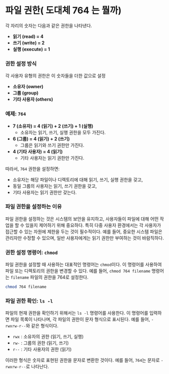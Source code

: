 # 파일 권한( 도대체 764 는 뭘까)

각 자리의 숫자는 다음과 같은 권한을 나타낸다.

- **읽기 (read) = 4**
- **쓰기 (write) = 2**
- **실행 (execute) = 1**

### 권한 설정 방식

각 사용자 유형의 권한은 이 숫자들을 더한 값으로 설정

- **소유자 (owner)**
- **그룹 (group)**
- **기타 사용자 (others)**

### 예제: `764`

- **7 (소유자) = 4 (읽기) + 2 (쓰기) + 1 (실행)**
  - 소유자는 읽기, 쓰기, 실행 권한을 모두 가진다.
- **6 (그룹) = 4 (읽기) + 2 (쓰기)**
  - 그룹은 읽기와 쓰기 권한만 가진다.
- **4 (기타 사용자) = 4 (읽기)**
  - 기타 사용자는 읽기 권한만 가진다.

따라서, `764` 권한을 설정하면:

- 소유자는 해당 파일이나 디렉토리에 대해 읽기, 쓰기, 실행 권한을 갖고,
- 동일 그룹의 사용자는 읽기, 쓰기 권한을 갖고,
- 기타 사용자는 읽기 권한만 갖는다.



### 파일 권한을 설정하는 이유

파일 권한을 설정하는 것은 시스템의 보안을 유지하고, 사용자들이 파일에 대해 어떤 작업을 할 수 있을지 제어하기 위해 중요하다. 특히 다중 사용자 환경에서는 각 사용자가 접근할 수 있는 자원에 제한을 두는 것이 필수적이다. 예를 들어, 중요한 시스템 파일은 관리자만 수정할 수 있으며, 일반 사용자에게는 읽기 권한만 부여하는 것이 바람직하다.

### 권한 설정 명령어: `chmod`

파일 권한을 설정할 때 사용하는 대표적인 명령어는 `chmod`이다. 이 명령어를 사용하여 파일 또는 디렉토리의 권한을 변경할 수 있다. 예를 들어, `chmod 764 filename` 명령어는 `filename` 파일의 권한을 764로 설정한다.

```bash
chmod 764 filename
```





### 파일 권한 확인: `ls -l`

파일의 현재 권한을 확인하기 위해서는 `ls -l` 명령어를 사용한다. 이 명령어를 입력하면 파일 목록이 나타나며, 각 파일의 권한이 문자 형식으로 표시된다. 예를 들어, `-rwxrw-r--`와 같은 형식이다.

- `rwx` : 소유자의 권한 (읽기, 쓰기, 실행)
- `rw-` : 그룹의 권한 (읽기, 쓰기)
- `r--` : 기타 사용자의 권한 (읽기)

이러한 형식은 숫자로 표현된 권한을 문자로 변환한 것이다. 예를 들어, `764`는 문자로 `-rwxrw-r--`로 나타난다.